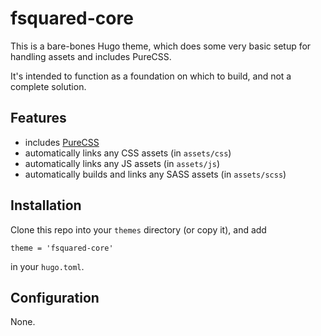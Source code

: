 # fsquared-core

This is a bare-bones Hugo theme, which does some very basic setup for handling
assets and includes PureCSS.

It's intended to function as a foundation on which to build, and not a complete
solution.


## Features

* includes [PureCSS](https://purecss.io/)
* automatically links any CSS assets (in `assets/css`)
* automatically links any JS assets (in `assets/js`)
* automatically builds and links any SASS assets (in `assets/scss`)


## Installation

Clone this repo into your `themes` directory (or copy it), and add

	theme = 'fsquared-core'

in your `hugo.toml`.


## Configuration

None.
